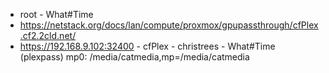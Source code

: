 - root - What#Time
- https://netstack.org/docs/lan/compute/proxmox/gpupassthrough/cfPlex.cf2.2cld.net/
- https://192.168.9.102:32400 - cfPlex - christrees - What#Time (plexpass)
mp0: /media/catmedia,mp=/media/catmedia
